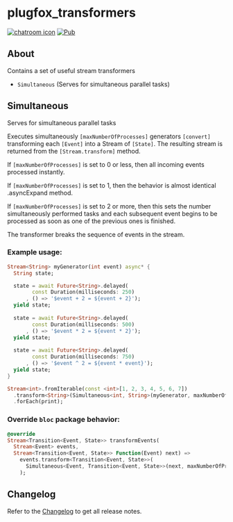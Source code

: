 # plugfox_transformers  
  
[![chatroom icon](https://patrolavia.github.io/telegram-badge/chat.png)](https://t.me/PlugFox)
[![Pub](https://img.shields.io/pub/v/plugfox_transformers.svg)](https://pub.dartlang.org/packages/plugfox_transformers)  
  
## About  
  
Сontains a set of useful stream transformers
+ `Simultaneous` (Serves for simultaneous parallel tasks)
  

## Simultaneous
  
Serves for simultaneous parallel tasks

Executes simultaneously `[maxNumberOfProcesses]` generators `[convert]`
transforming each `[Event]` into a Stream of `[State]`.
The resulting stream is returned from the `[Stream.transform]` method.

If `[maxNumberOfProcesses]` is set to 0 or less, then all
incoming events processed instantly.

If `[maxNumberOfProcesses]` is set to 1, then the
behavior is almost identical .asyncExpand method.

If `[maxNumberOfProcesses]` is set to 2 or more, then this sets the number
simultaneously performed tasks and each subsequent event begins to be processed
as soon as one of the previous ones is finished.
 
The transformer breaks the sequence of events in the stream.
  

### Example usage:

```dart
Stream<String> myGenerator(int event) async* {
  String state;

  state = await Future<String>.delayed(
        const Duration(milliseconds: 250)
      , () => '$event + 2 = ${event + 2}');
  yield state;
  
  state = await Future<String>.delayed(
        const Duration(milliseconds: 500)
      , () => '$event * 2 = ${event * 2}');
  yield state;
  
  state = await Future<String>.delayed(
        const Duration(milliseconds: 750)
      , () => '$event ^ 2 = ${event * event}');
  yield state;
}

Stream<int>.fromIterable(const <int>[1, 2, 3, 4, 5, 6, 7])
  .transform<String>(Simultaneous<int, String>(myGenerator, maxNumberOfProcesses: 2))
  .forEach(print);
```

### Override `bloc` package behavior:  
  
```dart
@override  
Stream<Transition<Event, State>> transformEvents(
  Stream<Event> events,
  Stream<Transition<Event, State>> Function(Event) next) => 
    events.transform<Transition<Event, State>>(
      Simultaneous<Event, Transition<Event, State>>(next, maxNumberOfProcesses: 0)
    );
```
  
  
## Changelog  
  
Refer to the [Changelog](https://github.com/plugfox/plugfox_transformers/blob/master/CHANGELOG.md) to get all release notes.  
  
  
